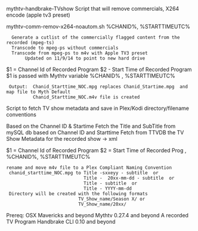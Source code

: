   mythtv-handbrake-TVshow
Script that will remove commercials, X264 encode (apple tv3 preset) 

mythtv-comm-remov-x264-noautom.sh   %CHANID%, %STARTTIMEUTC%

      Generate a cutlist of the commercially flagged content from the recorded (mpeg-ts)  
      Transcode to mpeg-ps without commercials
      Transcode from mpeg-ps to m4v with Apple TV3 preset
           Updated on 11/9/14 to point to new hard drive
 
   $1 = Channel Id of Recorded Program 
   $2 - Start Time of Recorded Program
   $1 is passed with Mythtv variable %CHANID% , %STARTTIMEUTC%
    
     Output:  Chanid_Starttime_NOC.mpg replaces Chanid_Startime.mpg  and map file to Myth Default
              Chanid_Starttime_NOC.m4v file is created

Script to fetch TV show metadata and save in Plex/Kodi directory/filename conventions

   Based on the Channel ID & Startime
   Fetch the Title and SubTitle from mySQL db based on Channel ID and Starttime
   Fetch from TTVDB the TV Show Metadata for the recorded show ->  xml
 
   $1 = Channel Id of Recorded Program
   $2 = Start Time of Recorded Prog
 , %CHANID%, %STARTTIMEUTC%
 
    rename and move m4v file to a Plex Compliant Naming Convention
     chanid_starttime_NOC.mpg to Title -sxxeyy - subtitle  or
                                 Title -  20xx-mm-dd - subtitle  or
                                 Title - subtitle  or
                                 Title - YYYY-mm-dd
     Directory will be created with the following formats
                               TV_Show_name/Season X/ or
                               TV_Show_name/20xx/ 



Prereq: 
OSX Mavericks and beyond
Mythtv 0.27.4 and beyond
A recorded TV Program 
Handbrake CLI 0.10 and beyond


